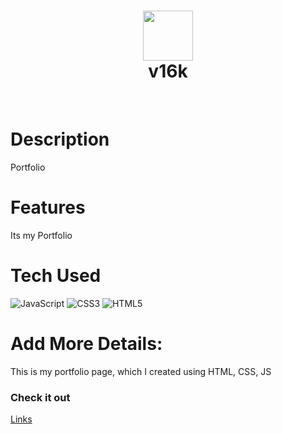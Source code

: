 <div align="center">
      <h1> <img src="https://iili.io/HXRaiKb.png" width="80px"><br/>v16k</h1>
     </div>
<p align="center"> <a href="v16k.xyz" target="_blank"><img alt="" src="https://img.shields.io/badge/Website-EA4C89?style=normal&logo=dribbble&logoColor=white" style="vertical-align:center" /></a> <a href="v16k}" target="_blank"><img alt="" src="https://img.shields.io/badge/LinkedIn-0077B5?style=normal&logo=linkedin&logoColor=white" style="vertical-align:center" /></a> </p>

# Description
Portfolio

# Features
Its my Portfolio

# Tech Used
 ![JavaScript](https://img.shields.io/badge/javascript-%23323330.svg?style=for-the-badge&logo=javascript&logoColor=%23F7DF1E) ![CSS3](https://img.shields.io/badge/css3-%231572B6.svg?style=for-the-badge&logo=css3&logoColor=white) ![HTML5](https://img.shields.io/badge/html5-%23E34F26.svg?style=for-the-badge&logo=html5&logoColor=white)
      
# Add More Details:
This is my portfolio page, which I created using HTML, CSS, JS 


### Check it out
[Links](https://v16k.xyz)


      
<!-- </> with 💛 by readMD (https://readmd.itsvg.in) -->
    